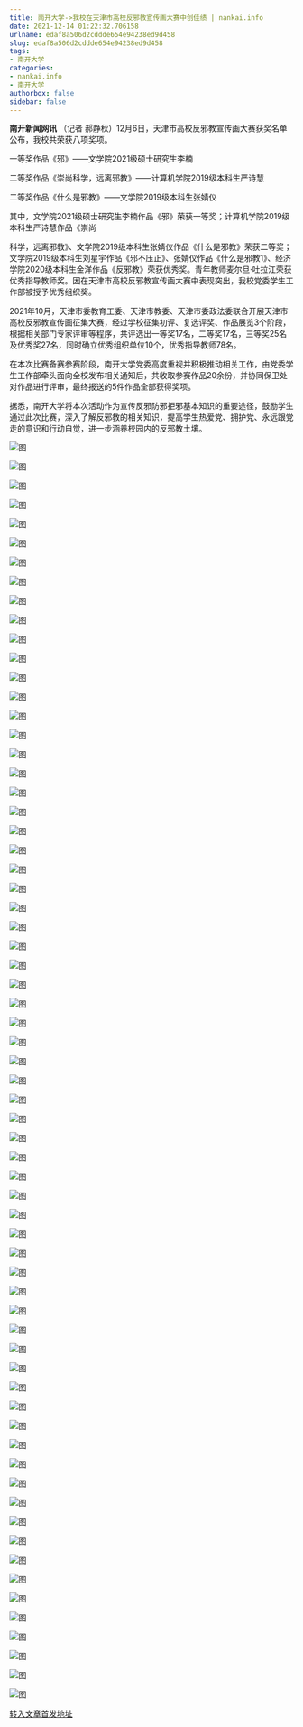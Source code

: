 ```yaml
---
title: 南开大学->我校在天津市高校反邪教宣传画大赛中创佳绩 | nankai.info
date: 2021-12-14 01:22:32.706158
urlname: edaf8a506d2cddde654e94238ed9d458
slug: edaf8a506d2cddde654e94238ed9d458
tags: 
- 南开大学
categories:
- nankai.info
- 南开大学
authorbox: false
sidebar: false
---
```

**南开新闻网讯** （记者 郝静秋）12月6日，天津市高校反邪教宣传画大赛获奖名单公布，我校共荣获八项奖项。

一等奖作品《邪》——文学院2021级硕士研究生李楠

二等奖作品《崇尚科学，远离邪教》——计算机学院2019级本科生严诗慧

二等奖作品《什么是邪教》——文学院2019级本科生张婧仪

其中，文学院2021级硕士研究生李楠作品《邪》荣获一等奖；计算机学院2019级本科生严诗慧作品《崇尚
<!--more-->
科学，远离邪教》、文学院2019级本科生张婧仪作品《什么是邪教》荣获二等奖；文学院2019级本科生刘星宇作品《邪不压正》、张婧仪作品《什么是邪教1》、经济学院2020级本科生金洋作品《反邪教》荣获优秀奖。青年教师麦尔旦·吐拉江荣获优秀指导教师奖。因在天津市高校反邪教宣传画大赛中表现突出，我校党委学生工作部被授予优秀组织奖。

2021年10月，天津市委教育工委、天津市教委、天津市委政法委联合开展天津市高校反邪教宣传画征集大赛，经过学校征集初评、复选评奖、作品展览3个阶段，根据相关部门专家评审等程序，共评选出一等奖17名，二等奖17名，三等奖25名及优秀奖27名，同时确立优秀组织单位10个，优秀指导教师78名。

在本次比赛备赛参赛阶段，南开大学党委高度重视并积极推动相关工作，由党委学生工作部牵头面向全校发布相关通知后，共收取参赛作品20余份，并协同保卫处对作品进行评审，最终报送的5件作品全部获得奖项。

据悉，南开大学将本次活动作为宣传反邪防邪拒邪基本知识的重要途径，鼓励学生通过此次比赛，深入了解反邪教的相关知识，提高学生热爱党、拥护党、永远跟党走的意识和行动自觉，进一步涵养校园内的反邪教土壤。

![图](http://news.nankai.edu.cn/ywsd/system/2021/12/10/g)

![图](http://news.nankai.edu.cn/ywsd/system/2021/12/10/p)

![图](http://news.nankai.edu.cn/ywsd/system/2021/12/10/j)

![图](http://news.nankai.edu.cn/ywsd/system/2021/12/10/)

![图](http://news.nankai.edu.cn/ywsd/system/2021/12/10/7)

![图](http://news.nankai.edu.cn/ywsd/system/2021/12/10/5)

![图](http://news.nankai.edu.cn/ywsd/system/2021/12/10/c)

![图](http://news.nankai.edu.cn/ywsd/system/2021/12/10/a)

![图](http://news.nankai.edu.cn/ywsd/system/2021/12/10/c)

![图](http://news.nankai.edu.cn/ywsd/system/2021/12/10/6)

![图](http://news.nankai.edu.cn/ywsd/system/2021/12/10/a)

![图](http://news.nankai.edu.cn/ywsd/system/2021/12/10/6)

![图](http://news.nankai.edu.cn/ywsd/system/2021/12/10/_)

![图](http://news.nankai.edu.cn/ywsd/system/2021/12/10/8)

![图](http://news.nankai.edu.cn/ywsd/system/2021/12/10/9)

![图](http://news.nankai.edu.cn/ywsd/system/2021/12/10/3)

![图](http://news.nankai.edu.cn/ywsd/system/2021/12/10/3)

![图](http://news.nankai.edu.cn/ywsd/system/2021/12/10/4)

![图](http://news.nankai.edu.cn/ywsd/system/2021/12/10/0)

![图](http://news.nankai.edu.cn/ywsd/system/2021/12/10/0)

![图](http://news.nankai.edu.cn/ywsd/system/2021/12/10/0)

![图](http://news.nankai.edu.cn/ywsd/system/2021/12/10/3)

![图](http://news.nankai.edu.cn/ywsd/system/2021/12/10/0)

![图](http://news.nankai.edu.cn/ywsd/system/2021/12/10/0)

![图](http://news.nankai.edu.cn/)

![图](http://news.nankai.edu.cn/ywsd/system/2021/12/10/3)

![图](http://news.nankai.edu.cn/ywsd/system/2021/12/10/3)

![图](http://news.nankai.edu.cn/ywsd/system/2021/12/10/4)

![图](http://news.nankai.edu.cn/)

![图](http://news.nankai.edu.cn/ywsd/system/2021/12/10/0)

![图](http://news.nankai.edu.cn/ywsd/system/2021/12/10/0)

![图](http://news.nankai.edu.cn/ywsd/system/2021/12/10/0)

![图](http://news.nankai.edu.cn/)

![图](http://news.nankai.edu.cn/ywsd/system/2021/12/10/3)

![图](http://news.nankai.edu.cn/ywsd/system/2021/12/10/0)

![图](http://news.nankai.edu.cn/ywsd/system/2021/12/10/0)

![图](http://news.nankai.edu.cn/)

![图](http://news.nankai.edu.cn/ywsd/system/2021/12/10/c)

![图](http://news.nankai.edu.cn/ywsd/system/2021/12/10/i)

![图](http://news.nankai.edu.cn/ywsd/system/2021/12/10/p)

![图](http://news.nankai.edu.cn/)

![图](http://news.nankai.edu.cn/ywsd/system/2021/12/10/n)

![图](http://news.nankai.edu.cn/ywsd/system/2021/12/10/c)

![图](http://news.nankai.edu.cn/ywsd/system/2021/12/10/)

![图](http://news.nankai.edu.cn/ywsd/system/2021/12/10/u)

![图](http://news.nankai.edu.cn/ywsd/system/2021/12/10/d)

![图](http://news.nankai.edu.cn/ywsd/system/2021/12/10/e)

![图](http://news.nankai.edu.cn/ywsd/system/2021/12/10/)

![图](http://news.nankai.edu.cn/ywsd/system/2021/12/10/i)

![图](http://news.nankai.edu.cn/ywsd/system/2021/12/10/a)

![图](http://news.nankai.edu.cn/ywsd/system/2021/12/10/k)

![图](http://news.nankai.edu.cn/ywsd/system/2021/12/10/n)

![图](http://news.nankai.edu.cn/ywsd/system/2021/12/10/a)

![图](http://news.nankai.edu.cn/ywsd/system/2021/12/10/n)

![图](http://news.nankai.edu.cn/ywsd/system/2021/12/10/)

![图](http://news.nankai.edu.cn/ywsd/system/2021/12/10/s)

![图](http://news.nankai.edu.cn/ywsd/system/2021/12/10/w)

![图](http://news.nankai.edu.cn/ywsd/system/2021/12/10/e)

![图](http://news.nankai.edu.cn/ywsd/system/2021/12/10/n)

![图](http://news.nankai.edu.cn/)

![图](http://news.nankai.edu.cn/)

![图](http://news.nankai.edu.cn/ywsd/system/2021/12/10/:)

![图](http://news.nankai.edu.cn/ywsd/system/2021/12/10/p)

![图](http://news.nankai.edu.cn/ywsd/system/2021/12/10/t)

![图](http://news.nankai.edu.cn/ywsd/system/2021/12/10/t)

![图](http://news.nankai.edu.cn/ywsd/system/2021/12/10/h)

[转入文章首发地址](http://news.nankai.edu.cn/ywsd/system/2021/12/10/030049392.shtml)